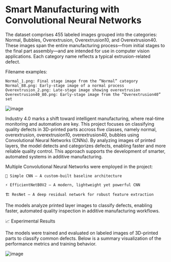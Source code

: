 # Smart Manufacturing with Convolutional Neural Networks
The dataset comprises 455 labeled images grouped into the categories: Normal, Bubbles, Overextrusion, Overextrusion10, and Overextrusion40. These images span the entire manufacturing process—from initial stages to the final part assembly—and are intended for use in computer vision applications. Each category name reflects a typical extrusion-related defect.

Filename examples:

    Normal_1.png: Final stage image from the “Normal” category
    Normal_88.png: Early-stage image of a normal process
    Overextrusion_2.png: Late-stage image showing overextrusion
    Overextrusion40_80.png: Early-stage image from the “Overextrusion40” set


![image](https://github.com/user-attachments/assets/9dc509d6-e590-4c1a-bef3-f04631f26efe)

Industry 4.0 marks a shift toward intelligent manufacturing, where real-time monitoring and automation are key. This project focuses on classifying quality defects in 3D-printed parts accross five classes, namely normal, overextrusion, overextrusion10, overextrusion40, bubbles using Convolutional Neural Networks (CNNs).
By analyzing images of printed layers, the model detects and categorizes defects, enabling faster and more reliable quality control. This approach supports the development of smarter, automated systems in additive manufacturing.

Multiple Convolutional Neural Networks were employed in the project:

    🧩 Simple CNN – A custom-built baseline architecture

    ⚡ EfficientNetB0V2 – A modern, lightweight yet powerful CNN

    🏗️ ResNet – A deep residual network for robust feature extraction

The models analyze printed layer images to classify defects, enabling faster, automated quality inspection in additive manufacturing workflows.






📈 Experimental Results

The models were trained and evaluated on labeled images of 3D-printed parts to classify common defects. Below is a summary visualization of the performance metrics and training behavior.

![image](https://github.com/user-attachments/assets/a34aa4bb-6714-4741-8d5e-a3ead09e5ad6)




